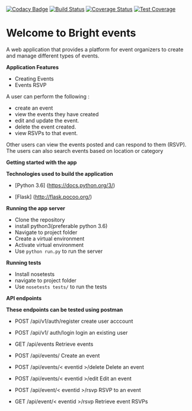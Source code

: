 [![Codacy Badge](https://api.codacy.com/project/badge/Grade/1a11748e7fa74e46aef7bdf6f09f1bf0)](https://www.codacy.com/app/Rodgers-M/Bright_events?utm_source=github.com&utm_medium=referral&utm_content=Rodgers-M/Bright_events&utm_campaign=badger)
[![Build Status](https://travis-ci.org/Rodgers-M/Bright_events.svg?branch=dev)](https://travis-ci.org/Rodgers-M/Bright_events) [![Coverage Status](https://coveralls.io/repos/github/Rodgers-M/Bright_events/badge.svg?branch=dev)](https://coveralls.io/github/Rodgers-M/Bright_events?branch=dev) [![Test Coverage](https://api.codeclimate.com/v1/badges/2cd6d821bfc4a0e35170/test_coverage)](https://codeclimate.com/github/Rodgers-M/Bright_events/test_coverage)

# Welcome to Bright events
A web application that provides a platform for event organizers to create and manage different types of events. 

**Application Features**

* Creating Events
* Events RSVP 


A user can perform the following :

* create an event
* view the events they have created
* edit and update the event. 
* delete the event created.
* view RSVPs to that event.

Other users can view the events posted and can respond to them (RSVP).
The users can also search events based on location or category


**Getting started with the app**

**Technologies used to build the application**

* [Python 3.6] (https://docs.python.org/3/)

* [Flask] (http://flask.pocoo.org/)

**Running the app server**

 * Clone the repository
 * install python3(preferable python 3.6)
 * Navigate to project folder
 * Create a virtual environment
 * Activate virtual environment
 * Use `python run.py` to run the server

**Running tests**

* Install nosetests 
* navigate to project folder
* Use `nosetests tests/` to run the tests


**API endpoints**

**These endpoints can be tested using postman**

* POST /api/v1/auth/register   					create user acccount

* POST /api/v1/ auth/login						login an existing user

* GET  /api/events  								Retrieve events

* POST /api/events/								Create an event	

* POST /api/events/< eventid >/delete   			Delete an event

* POST /api/events/< eventid >/edit				Edit an event			

* POST /api/event/< eventid >/rsvp    			RSVP to an event

* GET /api/event/< eventid >/rsvp    			Retrieve event RSVPs
